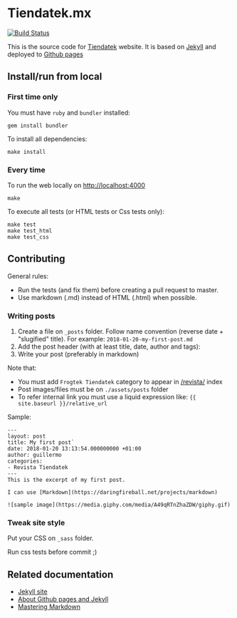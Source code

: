 # Tiendatek.mx
[![Build Status](https://api.travis-ci.org/Frogtek/tiendatek.mx-site.svg)](https://travis-ci.org/Frogtek/tiendatek.mx-site)

This is the source code for [Tiendatek](http://tiendatek.mx) website.
It is based on [Jekyll](https://jekyllrb.com/) and deployed to [Github pages](https://pages.github.com)

## Install/run from local

### First time only

You must have `ruby` and `bundler` installed:

```
gem install bundler
```

To install all dependencies:


```
make install
```

### Every time

To run the web locally on [http://localhost:4000](http://localhost:4000)

```
make
```

To execute all tests (or HTML tests or Css tests only):

```
make test
make test_html
make test_css
```

## Contributing

General rules:

- Run the tests (and fix them) before creating a pull request to master.
- Use markdown (.md) instead of HTML (.html) when possible.

### Writing posts

1. Create a file on `_posts` folder. Follow name convention (reverse date + "slugified" title). For example: `2018-01-20-my-first-post.md`
2. Add the post header (with at least title, date, author and tags):
3. Write your post (preferably in markdown)

Note that:

- You must add `Frogtek Tiendatek` category to appear in [/revista/](http://tiendatek.mx/revista/) index
- Post images/files must be on `./assets/posts` folder
- To refer internal link you must use a liquid expression like: `{{ site.baseurl }}/relative_url`

Sample:
    
    ---
    layout: post
    title: My first post`
    date: 2018-01-20 13:13:54.000000000 +01:00
    author: guillermo
    categories:
    - Revista Tiendatek
    ---
    This is the excerpt of my first post.
    
    I can use [Markdown](https://daringfireball.net/projects/markdown)
    
    ![sample image](https://media.giphy.com/media/A49qRTnZhaZDW/giphy.gif)


### Tweak site style

Put your CSS on `_sass` folder. 

Run css tests before commit ;)

## Related documentation

- [Jekyll site](https://jekyllrb.com/docs/)
- [About Github pages and Jekyll](https://help.github.com/articles/about-github-pages-and-jekyll/)
- [Mastering Markdown](https://guides.github.com/features/mastering-markdown/)